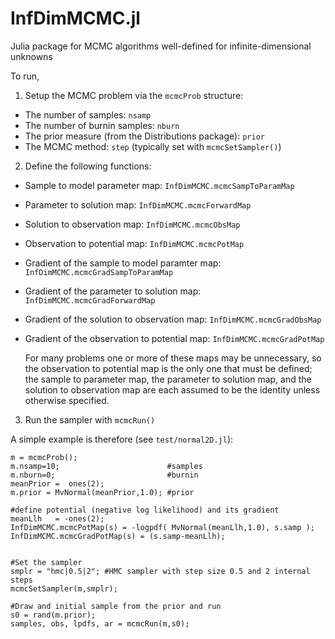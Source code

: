 # InfDimMCMC.jl
Julia package for MCMC algorithms well-defined for infinite-dimensional unknowns

To run, 

1. Setup the MCMC problem via the `mcmcProb` structure:
- The number of samples: `nsamp`
- The number of burnin samples: `nburn`
- The prior measure (from the Distributions package): `prior`
- The MCMC method: `step` (typically set with `mcmcSetSampler()`)

2. Define the following functions:
- Sample to model parameter map: `InfDimMCMC.mcmcSampToParamMap`
- Parameter to solution map: `InfDimMCMC.mcmcForwardMap`
- Solution to observation map: `InfDimMCMC.mcmcObsMap`
- Observation to potential map: `InfDimMCMC.mcmcPotMap`
- Gradient of the sample to model paramter map: `InfDimMCMC.mcmcGradSampToParamMap`
- Gradient of the parameter to solution map: `InfDimMCMC.mcmcGradForwardMap`
- Gradient of the solution to observation map: `InfDimMCMC.mcmcGradObsMap`
- Gradient of the observation to potential map: `InfDimMCMC.mcmcGradPotMap`

  For many problems one or more of these maps may be unnecessary, so the observation to potential map is the only one that must be defined; the sample to parameter map, the parameter to solution map, and the solution to observation map are each assumed to be the identity unless otherwise specified. 

3. Run the sampler with `mcmcRun()`

A simple example is therefore (see `test/normal2D.jl`):

```
m = mcmcProb();
m.nsamp=10;                        #samples
m.nburn=0;                         #burnin
meanPrior =  ones(2);
m.prior = MvNormal(meanPrior,1.0); #prior

#define potential (negative log likelihood) and its gradient
meanLlh   = -ones(2);
InfDimMCMC.mcmcPotMap(s) = -logpdf( MvNormal(meanLlh,1.0), s.samp );
InfDimMCMC.mcmcGradPotMap(s) = (s.samp-meanLlh);


#Set the sampler
smplr = "hmc|0.5|2"; #HMC sampler with step size 0.5 and 2 internal steps
mcmcSetSampler(m,smplr);

#Draw and initial sample from the prior and run
s0 = rand(m.prior);
samples, obs, lpdfs, ar = mcmcRun(m,s0);
```
